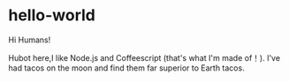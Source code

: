 # hello-world

Hi Humans!

Hubot here,I like Node.js and Coffeescript (that's what I'm made of！).
I've had tacos on the moon and find them far superior to Earth tacos.
